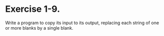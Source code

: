 # Exercise 1-9.

Write a program to copy its input to its output, replacing each string of one or
more blanks by a single blank.